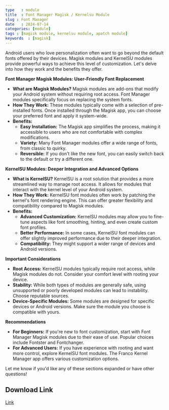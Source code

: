 ```yaml
---
type   : module
title  : Font Manager Magisk / Kernelsu Module
slug : Font Manager
date   : 2024-07-14
categories: [module]
tags : [magisk module, kernelsu module, apatch module]
keywords  : [magisk]
---
```



Android users who love personalization often want to go beyond the default fonts offered by their devices. Magisk modules and KernelSU modules provide powerful ways to achieve this level of customization. Let's delve into how they work and the benefits they offer.

**Font Manager Magisk Modules: User-Friendly Font Replacement**

* **What are Magisk Modules?** Magisk modules are add-ons that modify your Android system without requiring root access. Font Manager modules specifically focus on replacing the system fonts.
* **How They Work:** These modules typically come with a selection of pre-installed fonts. Once installed through the Magisk app, you can choose your preferred font and apply it system-wide.
* **Benefits:**
    * **Easy Installation:** The Magisk app simplifies the process, making it accessible to users who are not comfortable with complex modifications.
    * **Variety:** Many Font Manager modules offer a wide range of fonts, from classic to quirky.
    * **Reversible:** If you don't like the new font, you can easily switch back to the default or try a different one.

**KernelSU Modules: Deeper Integration and Advanced Options**

* **What is KernelSU?** KernelSU is a root solution that provides a more streamlined way to manage root access. It allows for modules that interact with the kernel level of your Android system.
* **How They Work:** KernelSU font modules often work by patching the kernel's font rendering engine. This can offer greater flexibility and compatibility compared to Magisk modules.
* **Benefits:**
    * **Advanced Customization:** KernelSU modules may allow you to fine-tune aspects like font smoothing, hinting, and even create custom font profiles.
    * **Better Performance:** In some cases, KernelSU font modules can offer slightly improved performance due to their deeper integration.
    * **Compatibility:** They might support a wider range of devices and Android versions.

**Important Considerations**

* **Root Access:** KernelSU modules typically require root access, while Magisk modules do not. Consider your comfort level with rooting your device.
* **Stability:** While both types of modules are generally safe, using unsupported or poorly developed modules can lead to instability. Choose reputable sources.
* **Device-Specific Modules:** Some modules are designed for specific devices or Android versions. Make sure the module you choose is compatible with yours.

**Recommendations**

* **For Beginners:** If you're new to font customization, start with Font Manager Magisk modules due to their ease of use. Popular choices include Fontster and Fontchanger.
* **For Advanced Users:** If you have experience with rooting and want more control, explore KernelSU font modules. The Franco Kernel Manager app offers various customization options.

Let me know if you'd like any of these sections expanded or have other questions! 


## Download Link
[Link](https://github.com/White9shadow/Module/raw/main/Font_Manager-v5.7.6-127.zip)


